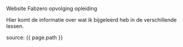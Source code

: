 Website Fabzero opvolging opleiding

Hier komt de informatie over wat ik bijgeleerd heb in de verschillende lessen.

source: {{ page.path }}